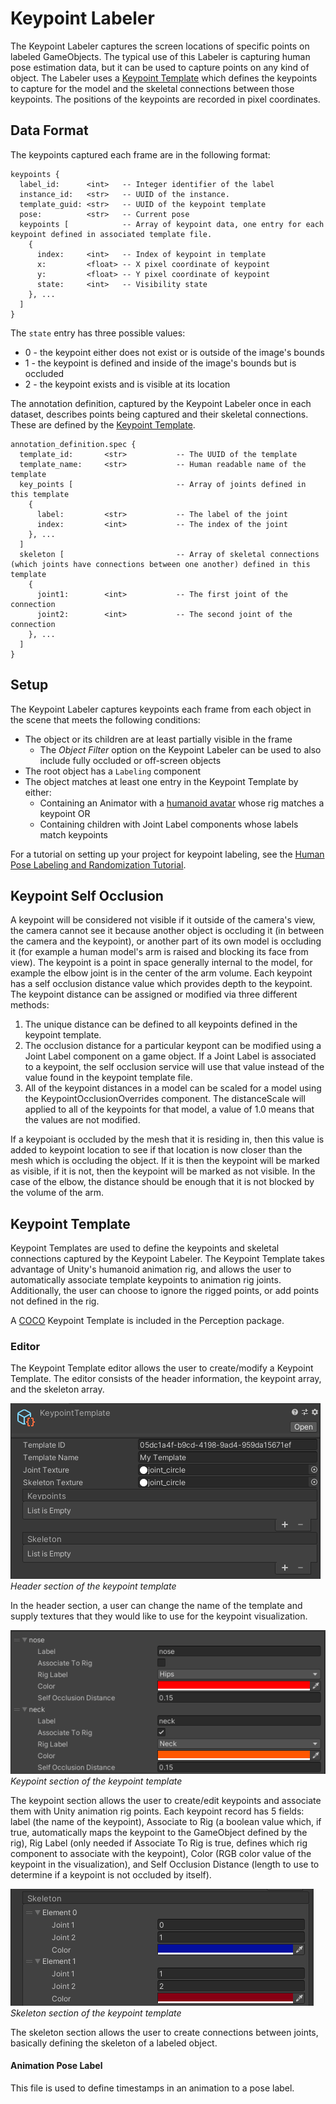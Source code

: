 # Keypoint Labeler

The Keypoint Labeler captures the screen locations of specific points on labeled GameObjects. The typical use of this Labeler is capturing human pose estimation data, but it can be used to capture points on any kind of object. The Labeler uses a [Keypoint Template](#KeypointTemplate) which defines the keypoints to capture for the model and the skeletal connections between those keypoints. The positions of the keypoints are recorded in pixel coordinates.

## Data Format
The keypoints captured each frame are in the following format:
```
keypoints {
  label_id:      <int>   -- Integer identifier of the label
  instance_id:   <str>   -- UUID of the instance.
  template_guid: <str>   -- UUID of the keypoint template
  pose:          <str>   -- Current pose
  keypoints [            -- Array of keypoint data, one entry for each keypoint defined in associated template file.
    {
      index:     <int>   -- Index of keypoint in template
      x:         <float> -- X pixel coordinate of keypoint
      y:         <float> -- Y pixel coordinate of keypoint
      state:     <int>   -- Visibility state
    }, ...
  ]
}
```

The `state` entry has three possible values: 
* 0 - the keypoint either does not exist or is outside of the image's bounds
* 1 - the keypoint is defined and inside of the image's bounds but is occluded
* 2 - the keypoint exists and is visible at its location

The annotation definition, captured by the Keypoint Labeler once in each dataset, describes points being captured and their skeletal connections. These are defined by the [Keypoint Template](#KeypointTemplate).
```
annotation_definition.spec {
  template_id:       <str>           -- The UUID of the template
  template_name:     <str>           -- Human readable name of the template
  key_points [                       -- Array of joints defined in this template
    {
      label:         <str>           -- The label of the joint
      index:         <int>           -- The index of the joint
    }, ...
  ]
  skeleton [                         -- Array of skeletal connections (which joints have connections between one another) defined in this template
    {
      joint1:        <int>           -- The first joint of the connection
      joint2:        <int>           -- The second joint of the connection
    }, ...
  ]
}
```

## Setup
The Keypoint Labeler captures keypoints each frame from each object in the scene that meets the following conditions:

* The object or its children are at least partially visible in the frame 
  * The _Object Filter_ option on the Keypoint Labeler can be used to also include fully occluded or off-screen objects
* The root object has a `Labeling` component
* The object matches at least one entry in the Keypoint Template by either:
  * Containing an Animator with a [humanoid avatar](https://docs.unity3d.com/Manual/ConfiguringtheAvatar.html) whose rig matches a keypoint OR
  * Containing children with Joint Label components whose labels match keypoints

For a tutorial on setting up your project for keypoint labeling, see the [Human Pose Labeling and Randomization Tutorial](../HPTutorial/TUTORIAL.md).

## Keypoint Self Occlusion
A keypoint will be considered not visible if it outside of the camera's view, the camera cannot see it because
another object is occluding it (in between the camera and the keypoint), or another part of its own model is occluding it (for
example a human model's arm is raised and blocking its face from view). The keypoint is a point in space generally internal
to the model, for example the elbow joint is in the center of the arm volume. Each keypoint has a self occlusion distance value
which provides depth to the keypoint. The keypoint distance can be assigned or modified via three different methods: 
1) The unique distance can be defined to all keypoints defined in the keypoint template.
2) The occlusion distance for a particular keypont can be modified using a Joint Label component on a game object. If a Joint Label
is associated to a keypoint, the self occlusion service will use that value instead of the value found in the keypoint template file.
3) All of the keypoint distances in a model can be scaled for a model using the KeypointOcclusionOverrides component. The distanceScale will
applied to all of the keypoints for that model, a value of 1.0 means that the values are not modified.

If a keypoiant is occluded by the mesh that it is residing in, then this value is added to keypoint location to see if that 
location is now closer than the mesh which is occluding the object. If it is then the keypoint will be marked as visible, 
if it is not, then the keypoint will be marked as not visible. In the case of the elbow, the distance should be enough that 
it is not blocked by the volume of the arm.  

## Keypoint Template

Keypoint Templates are used to define the keypoints and skeletal connections captured by the Keypoint Labeler. The Keypoint Template takes advantage of Unity's humanoid animation rig, and allows the user to automatically associate template keypoints to animation rig joints. Additionally, the user can choose to ignore the rigged points, or add points not defined in the rig.

A [COCO](https://cocodataset.org/#home) Keypoint Template is included in the Perception package.

### Editor

The Keypoint Template editor allows the user to create/modify a Keypoint Template. The editor consists of the header information, the keypoint array, and the skeleton array.

![Header section of the keypoint template](../images/keypoint_template_header.png)
<br/>_Header section of the keypoint template_

In the header section, a user can change the name of the template and supply textures that they would like to use for the keypoint visualization.

![The keypoint section of the keypoint template](../images/keypoint_template_keypoints.png)
<br/>_Keypoint section of the keypoint template_

The keypoint section allows the user to create/edit keypoints and associate them with Unity animation rig points. Each keypoint record
has 5 fields: label (the name of the keypoint), Associate to Rig (a boolean value which, if true, automatically maps the keypoint to
the GameObject defined by the rig), Rig Label (only needed if Associate To Rig is true, defines which rig component to associate with
the keypoint), Color (RGB color value of the keypoint in the visualization), and Self Occlusion Distance (length to use to determine if a 
keypoint is not occluded by itself).

![Skeleton section of the keypoint template](../images/keypoint_template_skeleton.png)
<br/>_Skeleton section of the keypoint template_

The skeleton section allows the user to create connections between joints, basically defining the skeleton of a labeled object.

#### Animation Pose Label

This file is used to define timestamps in an animation to a pose label.
